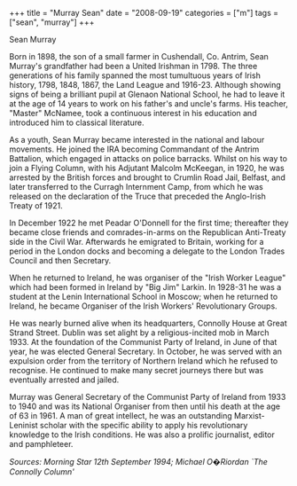 +++
title = "Murray Sean"
date = "2008-09-19"
categories = ["m"]
tags = ["sean", "murray"]
+++

Sean Murray

Born in 1898, the son of a small farmer in Cushendall, Co. Antrim, Sean Murray's grandfather had been a United Irishman in 1798. The three generations of his family spanned the most tumultuous years of Irish history, 1798, 1848, 1867, the Land League and 1916-23. Although showing signs of being a brilliant pupil at Glenaon National School, he had to leave it at the age of 14 years to work on his father's and uncle's farms. His teacher, "Master" McNamee, took a continuous interest in his education and introduced him to classical literature.

As a youth, Sean Murray became interested in the national and labour movements. He joined the IRA becoming Commandant of the Antrim Battalion, which engaged in attacks on police barracks. Whilst on his way to join a Flying Column, with his Adjutant Malcolm McKeegan, in 1920, he was arrested by the British forces and brought to Crumlin Road Jail, Belfast, and later transferred to the Curragh Internment Camp, from which he was released on the declaration of the Truce that preceded the Anglo-Irish Treaty of 1921.

In December 1922 he met Peadar O'Donnell for the first time; thereafter they became close friends and comrades-in-arms on the Republican Anti-Treaty side in the Civil War. Afterwards he emigrated to Britain, working for a period in the London docks and becoming a delegate to the London Trades Council and then Secretary.

When he returned to Ireland, he was organiser of the "Irish Worker League" which had been formed in Ireland by "Big Jim" Larkin. In 1928-31 he was a student at the Lenin International School in Moscow; when he returned to Ireland, he became Organiser of the Irish Workers' Revolutionary Groups.

He was nearly burned alive when its headquarters, Connolly House at Great Strand Street. Dublin was set alight by a religious-incited mob in March 1933. At the foundation of the Communist Party of Ireland, in June of that year, he was elected General Secretary. In October, he was served with an expulsion order from the territory of Northern Ireland which he refused to recognise. He continued to make many secret journeys there but was eventually arrested and jailed.

Murray was General Secretary of the Communist Party of Ireland from 1933 to 1940 and was its National Organiser from then until his death at the age of 63 in 1961. A man of great intellect, he was an outstanding Marxist-Leninist scholar with the specific ability to apply his revolutionary knowledge to the Irish conditions. He was also a prolific journalist, editor and pamphleteer.

_Sources: Morning Star 12th September 1994; Michael O�Riordan \`The Connolly Column'_

